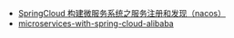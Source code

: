 - [SpringCloud 构建微服务系统之服务注册和发现（nacos）](https://blog.csdn.net/u010046908/article/details/85260717)
- [microservices-with-spring-cloud-alibaba](https://dzone.com/articles/microservices-with-spring-cloud-alibaba)